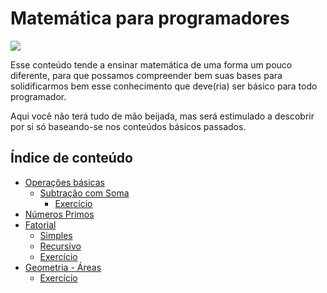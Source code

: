 # Matemática para programadores

![](http://ahraz.me/content/images/2015/12/logo.png)

Esse conteúdo tende a ensinar matemática de uma forma um pouco diferente, para que possamos compreender bem suas bases para solidificarmos bem esse conhecimento que deve(ria) ser básico para todo programador.

Aqui você não terá tudo de mão beijada, mas será estimulado a descobrir por si só baseando-se nos conteúdos básicos passados.

## Índice de conteúdo

- [Operações básicas](https://github.com/Webschool-io/matematica-para-programadores/blob/master/basico/)
  + [Subtração com Soma](https://github.com/Webschool-io/matematica-para-programadores/blob/master/basico/apenas-soma.md)
    + [Exercício](https://github.com/Webschool-io/matematica-para-programadores/blob/master/basico/apenas-soma.md#exercício)
- [Números Primos](https://github.com/Webschool-io/matematica-para-programadores/tree/master/primos)
- [Fatorial](https://github.com/Webschool-io/matematica-para-programadores/tree/master/fatorial)
  - [Simples](https://github.com/Webschool-io/matematica-para-programadores/blob/master/fatorial/fatorial.js)
  - [Recursivo](https://github.com/Webschool-io/matematica-para-programadores/blob/master/fatorial/fatorial.recursiva.js)
  - [Exercício](https://github.com/Webschool-io/matematica-para-programadores/tree/master/fatorial#exercício)
- [Geometria - Áreas](https://github.com/Webschool-io/matematica-para-programadores/tree/master/geometria)
  - [Exercício](https://github.com/Webschool-io/matematica-para-programadores/tree/master/geometria#exercícios)
